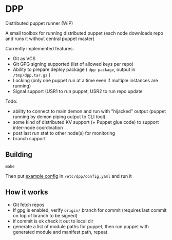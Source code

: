# DPP

Distributed puppet runner (WiP)

A small toolbox for running distributed puppet (each node downloads repo and runs it without central puppet master)

Currently implemented features:

* Git as VCS
* Git GPG signing supported (list of allowed keys per repo)
* Ability to prepare deploy package ( `dpp package`, output in `/tmp/dpp.tar.gz` )
* Locking (only one puppet run at a time even if multiple instances are running)
* Signal support (USR1 to run puppet, USR2 to run repo update

Todo:

* ability to connect to main demon and run with "hijacked" output (puppet running by demon piping output to CLI tool)
* some kind of distributed KV support (+ Puppet glue code) to support inter-node coordination
* post last run stat to other node(s) for monitoring
* branch support


## Building

    make

Then put [example config](config.example.yaml) in `/etc/dpp/config.yaml` and run it

## How it works

* Git fetch repos
* If gpg is enabled, verify `origin/` branch for commit (requires last commit on top of branch to be signed)
* if commit is ok check it out to local dir
* generate a list of module paths for puppet, then run puppet with generated module and manifest path, repeat
